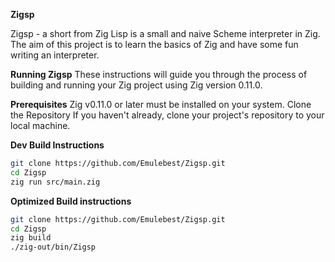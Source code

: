 **Zigsp**

Zigsp - a short from Zig Lisp is a small and naive Scheme interpreter in Zig.
The aim of this project is to learn the basics of Zig and have some fun writing an interpreter.

**Running Zigsp**
These instructions will guide you through the process of building and running your Zig project using Zig version 0.11.0.

**Prerequisites**
Zig v0.11.0 or later must be installed on your system.
Clone the Repository
If you haven't already, clone your project's repository to your local machine.

**Dev Build Instructions**

```bash
git clone https://github.com/Emulebest/Zigsp.git
cd Zigsp
zig run src/main.zig
```

**Optimized Build instructions**

```bash
git clone https://github.com/Emulebest/Zigsp.git
cd Zigsp
zig build
./zig-out/bin/Zigsp
```

